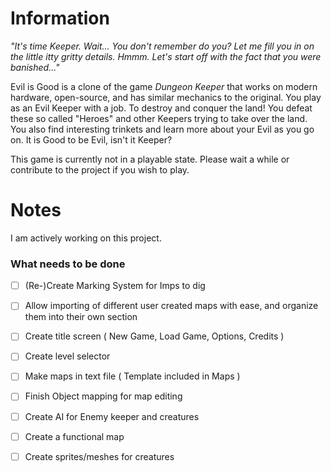 # Information
*"It's time Keeper. Wait... You don't remember do you? Let me fill you in on the little itty gritty details. Hmmm. Let's start off with the fact that you were banished..."*

Evil is Good is a clone of the game *Dungeon Keeper* that works on modern hardware, open-source, and has similar mechanics to the original. You play as an Evil Keeper with a job. To destroy and conquer the land! You defeat these so called "Heroes" and other Keepers trying to take over the land. You also find interesting trinkets and learn more about your Evil as you go on. It is Good to be Evil, isn't it Keeper?

This game is currently not in a playable state. Please wait a while or contribute to the project if you wish to play.

# Notes

I am actively working on this project.

### What needs to be done

- [ ] (Re-)Create Marking System for Imps to dig

- [ ] Allow importing of different user created maps with ease, and organize them into their own section

- [ ] Create title screen ( New Game, Load Game, Options, Credits )

- [ ] Create level selector

- [ ] Make maps in text file ( Template included in Maps )

- [ ] Finish Object mapping for map editing

- [ ] Create AI for Enemy keeper and creatures

- [ ] Create a functional map

- [ ] Create sprites/meshes for creatures
